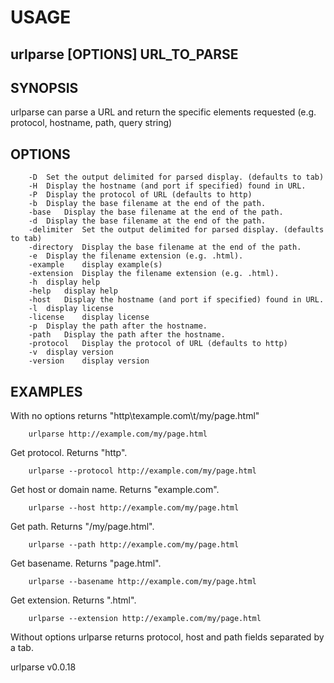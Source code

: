 
# USAGE

## urlparse [OPTIONS] URL_TO_PARSE

## SYNOPSIS

urlparse can parse a URL and return the specific elements
requested (e.g. protocol, hostname, path, query string)

## OPTIONS	

```
    -D	Set the output delimited for parsed display. (defaults to tab)
	-H	Display the hostname (and port if specified) found in URL.
	-P	Display the protocol of URL (defaults to http)
	-b	Display the base filename at the end of the path.
	-base	Display the base filename at the end of the path.
	-d	Display the base filename at the end of the path.
	-delimiter	Set the output delimited for parsed display. (defaults to tab)
	-directory	Display the base filename at the end of the path.
	-e	Display the filename extension (e.g. .html).
	-example	display example(s)
	-extension	Display the filename extension (e.g. .html).
	-h	display help
	-help	display help
	-host	Display the hostname (and port if specified) found in URL.
	-l	display license
	-license	display license
	-p	Display the path after the hostname.
	-path	Display the path after the hostname.
	-protocol	Display the protocol of URL (defaults to http)
	-v	display version
	-version	display version
```

## EXAMPLES

With no options returns "http\texample.com\t/my/page.html"

```
    urlparse http://example.com/my/page.html
```

Get protocol. Returns "http".

```
    urlparse --protocol http://example.com/my/page.html
```

Get host or domain name.  Returns "example.com".

```
    urlparse --host http://example.com/my/page.html
```

Get path. Returns "/my/page.html".

```
    urlparse --path http://example.com/my/page.html
```

Get basename. Returns "page.html".

```
    urlparse --basename http://example.com/my/page.html
```

Get extension. Returns ".html".

```
    urlparse --extension http://example.com/my/page.html
```

Without options urlparse returns protocol, host and path
fields separated by a tab.

urlparse v0.0.18

